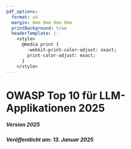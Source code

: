 ```yaml
---
pdf_options:
  format: a4
  margin: 0mm 0mm 0mm 0mm
  printBackground: true
  headerTemplate: |-
    <style>
      @media print {
        -webkit-print-color-adjust: exact;
        print-color-adjust: exact;
      }
    </style>
---
```


# OWASP Top 10 für LLM-Applikationen 2025

##### Version 2025

##### Veröffentlicht am: 13. Januar 2025
